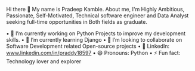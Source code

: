 Hi there 👋
My name is Pradeep Kamble. About me, I'm Highly Ambitious, Passionate, Self-Motivated, Technical software engineer and Data Analyst seeking full-time opportunities in Both    fields as graduate.

• 🔭 I’m currently working on Python Projects to improve my development skills.
• 🌱 I’m currently learning Django
• 👯 I’m looking to collaborate on Software Development related Open-source projects
• 💼 LinkedIn: www.linkedin.com/in/praddy18597
• 😄 Pronouns: Python
• ⚡ Fun fact: Technology lover and explorer


